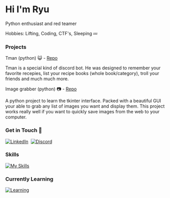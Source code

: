 # Hi I'm Ryu

Python enthusiast and red teamer

Hobbies: Lifting, Coding, CTF's, Sleeping 💤

### Projects
Tman (python) 😺 - [Repo](https://github.com/Ryushe/Tman)

Tman is a special kind of discord bot. He was designed to remember your favorite recepies, list your recipe books (whole book/category), troll your friends and much much more.

Image grabber (python) 📷 - [Repo](https://github.com/Ryushe/imageGrabber)

A python project to learn the tkinter interface. Packed with a beautiful GUI your able to grab any list of images you want and display them. This project works really well if you want to quickly save images from the web to your computer.

### Get in Touch 🐇
[![LinkedIn](https://skillicons.dev/icons?i=linkedin)](https://linkedin.com/in/jaadyn-humphries)&nbsp;
[![Discord](https://skillicons.dev/icons?i=discord)](https://discord.com/users/885387221870473226) 

### Skills
[![My Skills](https://skillicons.dev/icons?i=python,vim,js,html,bash,css,linux)](https://skillicons.dev)

### Currently Learning
[![Learning](https://skillicons.dev/icons?i=rust)](https://skillicons.dev)
